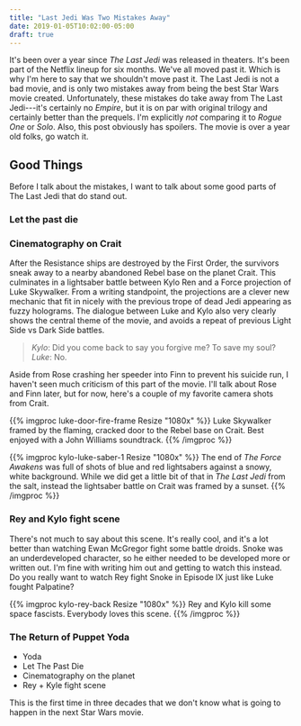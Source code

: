 ```yaml
---
title: "Last Jedi Was Two Mistakes Away"
date: 2019-01-05T10:02:00-05:00
draft: true
---
```


It's been over a year since _The Last Jedi_ was released in theaters. It's
been part of the Netflix lineup for six months. We've all moved past it.
Which is why I'm here to say that we shouldn't move past it. The Last Jedi is
not a bad movie, and is only two mistakes away from being the best Star Wars
movie created. Unfortunately, these mistakes do take away from The Last
Jedi---it's certainly no _Empire_, but it is on par with original trilogy and
certainly better than the prequels. I'm explicitly _not_ comparing it to
_Rogue One_ or _Solo_. Also, this post obviously has spoilers. The movie is
over a year old folks, go watch it.

## Good Things

Before I talk about the mistakes, I want to talk about some good parts of The
Last Jedi that do stand out.

### Let the past die

### Cinematography on Crait

After the Resistance ships are destroyed by the First Order, the survivors
sneak away to a nearby abandoned Rebel base on the planet Crait. This
culminates in a lightsaber battle between Kylo Ren and a Force projection of
Luke Skywalker. From a writing standpoint, the projections are a clever new
mechanic that fit in nicely with the previous trope of dead Jedi appearing as
fuzzy holograms. The dialogue between Luke and Kylo also very clearly shows
the central theme of the movie, and avoids a repeat of previous Light Side vs
Dark Side battles.

> _Kylo_: Did you come back to say you forgive me? To save my soul? <br />
> _Luke_: No.

Aside from Rose crashing her speeder into Finn to prevent his suicide run, I
haven't seen much criticism of this part of the movie. I'll talk about Rose
and Finn later, but for now, here's a couple of my favorite camera shots from Crait.

{{% imgproc luke-door-fire-frame Resize "1080x" %}}
Luke Skywalker framed by the flaming, cracked door to the Rebel base on
Crait. Best enjoyed with a John Williams soundtrack.
{{% /imgproc  %}}

{{% imgproc kylo-luke-saber-1 Resize "1080x" %}}
The end of _The Force Awakens_ was full of shots of blue and red lightsabers
against a snowy, white background. While we did get a little bit of that in _The Last
Jedi_ from the salt, instead the lightsaber battle on Crait was framed by a sunset.
{{% /imgproc  %}}

### Rey and Kylo fight scene

There's not much to say about this scene. It's really cool, and it's a lot
better than watching Ewan McGregor fight some battle droids. Snoke was an
underdeveloped character, so he either needed to be developed more or written
out. I'm fine with writing him out and getting to watch this instead. Do you
really want to watch Rey fight Snoke in Episode IX just like Luke fought
Palpatine?

{{% imgproc kylo-rey-back Resize "1080x" %}}
Rey and Kylo kill some space fascists. Everybody loves this scene.
{{% /imgproc  %}}


### The Return of Puppet Yoda

- Yoda
- Let The Past Die
- Cinematography on the planet
- Rey + Kyle fight scene


This is the first time in three decades that we don't know what is going to
happen in the next Star Wars movie.
